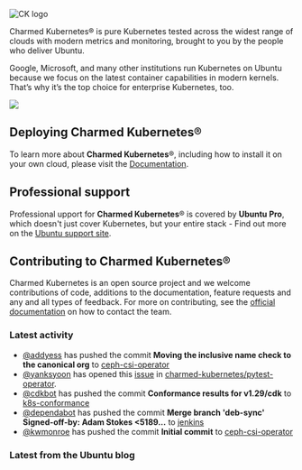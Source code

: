 ![CK logo](https://assets.ubuntu.com/v1/451d4cf4-Charmed+Kubernetes_RGB_onWhite_2022.svg)

Charmed Kubernetes® is pure Kubernetes tested across the widest range of clouds with modern metrics and monitoring, brought to you by the people who deliver Ubuntu.

Google, Microsoft, and many other institutions run Kubernetes on Ubuntu because we focus on the latest container capabilities in modern kernels. That’s why it’s the top choice for enterprise Kubernetes, too.

![](https://assets.ubuntu.com/v1/843c77b6-juju-at-a-glace.svg)

## Deploying Charmed Kubernetes®

To learn more about **Charmed Kubernetes**®, including how to install it on your own cloud, please visit the [Documentation][docs].

## Professional support

Professional upport for **Charmed Kubernetes**® is covered by **Ubuntu Pro**, which doesn't just cover Kubernetes, but your entire stack - Find out more on the [Ubuntu support site](https://ubuntu.com/support).

## Contributing to Charmed Kubernetes®

Charmed Kubernetes is an open source project and we welcome contributions of code, additions to the documentation, feature requests and any and all types of feedback. For more on contributing, see the [official documentation][get-in-touch] on how to contact the team.

<!-- LINKS -->
[docs]: https://ubuntu.com/kubernetes/docs
[get-in-touch]: https://ubuntu.com/kubernetes/docs/get-in-touch

### Latest activity

<!-- activity starts -->
 - [@addyess](https://github.com/addyess) has pushed the commit **Moving the inclusive name check to the canonical org** to [ceph-csi-operator](https://github.com/charmed-kubernetes/ceph-csi-operator)
 - [@yanksyoon](https://github.com/yanksyoon) has opened this [issue](https://github.com/charmed-kubernetes/pytest-operator/issues/131) in [charmed-kubernetes/pytest-operator](https://api.github.com/repos/charmed-kubernetes/pytest-operator).
 - [@cdkbot](https://github.com/cdkbot) has pushed the commit **Conformance results for v1.29/cdk** to [k8s-conformance](https://github.com/charmed-kubernetes/k8s-conformance)
 - [@dependabot](https://github.com/dependabot[bot]) has pushed the commit **Merge branch 'deb-sync'  Signed-off-by: Adam Stokes <5189...** to [jenkins](https://github.com/charmed-kubernetes/jenkins)
 - [@kwmonroe](https://github.com/kwmonroe) has pushed the commit **Initial commit** to [ceph-csi-operator](https://github.com/charmed-kubernetes/ceph-csi-operator)
<!-- activity ends -->

<!-- roadmap starts -->

<!-- roadmap ends -->

### Latest from the Ubuntu blog

<!-- blog starts -->

<!-- blog ends -->
